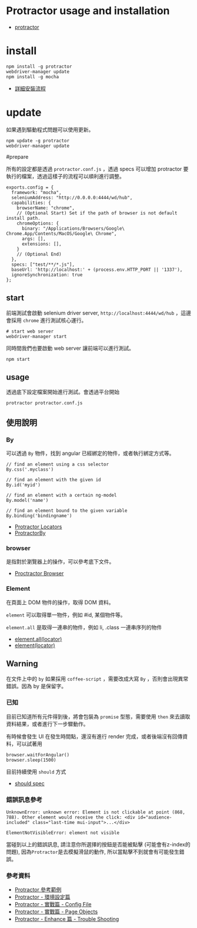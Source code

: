 # Protractor usage and installation

 * [protractor](http://angular.github.io/protractor/#/tutorial)

# install

```
npm install -g protractor
webdriver-manager update
npm install -g mocha
```

 * [詳細安裝流程](http://angular.github.io/protractor/#/tutorial)

# update

如果遇到驅動程式問題可以使用更新。

```
npm update -g protractor
webdriver-manager update
```

#prepare

所有的設定都是透過 `protractor.conf.js` ，透過 specs 可以增加 protractor 要執行的檔案，透過這樣子的流程可以順利進行調整。

```
exports.config = {
  framework: "mocha",
  seleniumAddress: "http://0.0.0.0:4444/wd/hub",
  capabilities: {
    browserName: "chrome",
    // (Optional Start) Set if the path of browser is not default install path.
    chromeOptions: {
      binary: "/Applications/Browsers/Google\ Chrome.App/Contents/MacOS/Google\ Chrome",
      args: [],
      extensions: [],
    }
    // (Optional End)
  },
  specs: ["test/**/*.js"],
  baseUrl: 'http://localhost:' + (process.env.HTTP_PORT || '1337'),
  ignoreSynchronization: true
};
```


## start


前端測試會啟動 selenium driver server, `http://localhost:4444/wd/hub` ，這邊會採用 `chrome` 進行測試核心運行。

```
# start web server
webdriver-manager start

```

同時間我們也要啟動 web server 讓前端可以進行測試。

```
npm start
```

## usage

透過底下設定檔案開始進行測試。會透過平台開始

```
protractor protractor.conf.js
```

## 使用說明

### By

可以透過 `By` 物件，找到 angular 已經綁定的物件，或者執行綁定方式等。

```
// find an element using a css selector
By.css('.myclass') 

// find an element with the given id
By.id('myid')

// find an element with a certain ng-model
By.model('name')

// find an element bound to the given variable
By.binding('bindingname')
```

 * [Protractor Locators](http://angular.github.io/protractor/#/locators)
 * [ProtractorBy](http://angular.github.io/protractor/#/api?view=ProtractorBy)


### browser

是指對於瀏覽器上的操作，可以參考底下文件。

 * [Proctractor Browser](http://angular.github.io/protractor/#/api?view=Protractor)

### Element

在頁面上 DOM 物件的操作，取得 DOM 資料。

`element` 可以取得單一物件，例如 #id, 某個物件等。

`element.all` 是取得一連串的物件，例如 li, .class 一連串序列的物件

 * [element.all(locator)](http://angular.github.io/protractor/#/api?view=ElementArrayFinder)
 * [element(locator)](http://angular.github.io/protractor/#/api?view=ElementFinder)



## Warning

在文件上中的 `by` 如果採用 `coffee-script` ，需要改成大寫 `By` ，否則會出現異常錯誤。因為 by 是保留字。

### 已知

目前已知道所有元件得到後，將會包裝為 `promise` 型態，需要使用 `then` 來去讀取資料結果，或者進行下一步驟動作。

有時候會發生 UI 在發生時間點，還沒有進行 render 完成，或者後端沒有回傳資料，可以試著用 

```
browser.waitForAngular()
browser.sleep(1500)
```

目前持續使用 `should` 方式

 * [should spec](http://shouldjs.github.io/)

### 錯誤訊息參考

```
UnknownError: unknown error: Element is not clickable at point (868, 788). Other element would receive the click: <div id="audience-included" class="last-time mui-input">...</div>
```

```
ElementNotVisibleError: element not visible
```

當碰到以上的錯誤訊息, 請注意你所選擇的按鈕是否能被點擊 (可能會有z-index的問題), 因為`Protractor`是去模擬滑鼠的動作, 所以當點擊不到就會有可能發生錯誤。 

### 參考資料

 * [Protractor 參考範例](https://github.com/angular/protractor/tree/master/example)
 * [Protractor - 環境設定篇](https://www.facebook.com/notes/paul-li/protractor-%E7%92%B0%E5%A2%83%E8%A8%AD%E5%AE%9A%E7%AF%87/10152948608982211?pnref=lhc)
 * [Protractor - 實戰篇 - Config File](https://www.facebook.com/notes/paul-li/protractor-%E5%AF%A6%E6%88%B0%E7%AF%87-config-file/10152950568012211)
 * [Protractor - 實戰篇 - Page Objects](https://www.facebook.com/notes/paul-li/protractor-%E5%AF%A6%E6%88%B0%E7%AF%87-page-objects/10152952559442211)
 * [Protractor - Enhance 篇 - Trouble Shooting](https://www.facebook.com/notes/10152956325467211/)





